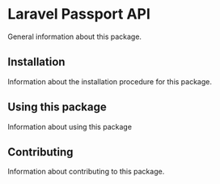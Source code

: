 # Laravel Passport API

General information about this package.

## Installation

Information about the installation procedure for this package.

## Using this package

Information about using this package

## Contributing

Information about contributing to this package.